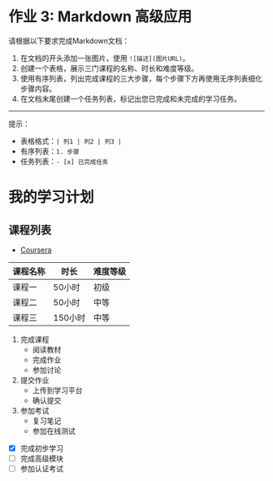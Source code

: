 # 作业 3: Markdown 高级应用

请根据以下要求完成Markdown文档：

1. 在文档的开头添加一张图片，使用 `![描述](图片URL)`。
2. 创建一个表格，展示三门课程的名称、时长和难度等级。
3. 使用有序列表，列出完成课程的三大步骤，每个步骤下方再使用无序列表细化步骤内容。
4. 在文档末尾创建一个任务列表，标记出您已完成和未完成的学习任务。

---

提示：
- 表格格式：`| 列1 | 列2 | 列3 |`
- 有序列表：`1. 步骤`
- 任务列表：`- [x] 已完成任务`


# 我的学习计划

## 课程列表

- [Coursera](https://www.coursera.org)

| 课程名称 | 时长   | 难度等级 |
|----------|--------|----------|
| 课程一   | 50小时 | 初级     |
| 课程二   | 50小时 | 中等     |
| 课程三   | 150小时 | 中等     |

1. 完成课程
   - 阅读教材
   - 完成作业
   - 参加讨论
2. 提交作业
   - 上传到学习平台
   - 确认提交
3. 参加考试
   - 复习笔记
   - 参加在线测试

- [x] 完成初步学习
- [ ] 完成高级模块
- [ ] 参加认证考试